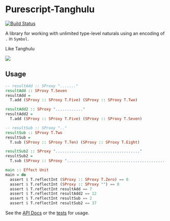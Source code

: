 # Purescript-Tanghulu

[![Build Status](https://travis-ci.org/justinwoo/purescript-tanghulu.svg?branch=master)](https://travis-ci.org/justinwoo/purescript-tanghulu)

A library for working with unlimited type-level naturals using an encoding of `.` in `Symbol`.

Like Tanghulu

![](https://i.imgur.com/9u9KuCu.png)

## Usage

```purs
-- resultAdd :: SProxy "......."
resultAdd :: SProxy T.Seven
resultAdd =
  T.add (SProxy :: SProxy T.Five) (SProxy :: SProxy T.Two)

resultAdd2 :: SProxy "............"
resultAdd2 =
  T.add (SProxy :: SProxy T.Five) (SProxy :: SProxy T.Seven)

-- resultSub :: SProxy ".."
resultSub :: SProxy T.Two
resultSub =
  T.sub (SProxy :: SProxy T.Ten) (SProxy :: SProxy T.Eight)

resultSub2 :: SProxy "....................................."
resultSub2 =
  T.sub (SProxy :: SProxy "...............................................") (SProxy :: SProxy T.Ten)

main :: Effect Unit
main = do
  assert $ T.reflectInt (SProxy :: SProxy T.Zero) == 0
  assert $ T.reflectInt (SProxy :: SProxy "") == 0
  assert $ T.reflectInt resultAdd == 7
  assert $ T.reflectInt resultAdd2 == 12
  assert $ T.reflectInt resultSub == 2
  assert $ T.reflectInt resultSub2 == 37
```

See the [API Docs](https://pursuit.purescript.org/packages/purescript-tanghulu/) or the [tests](test/Main.purs) for usage.
